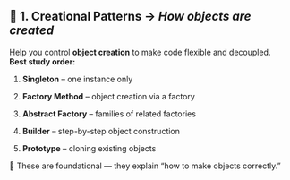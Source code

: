 ## 🧱 1. **Creational Patterns** → _How objects are created_

Help you control **object creation** to make code flexible and decoupled.  
**Best study order:**

1. **Singleton** – one instance only
    
2. **Factory Method** – object creation via a factory
    
3. **Abstract Factory** – families of related factories
    
4. **Builder** – step-by-step object construction
    
5. **Prototype** – cloning existing objects
    

🧠 These are foundational — they explain “how to make objects correctly.”